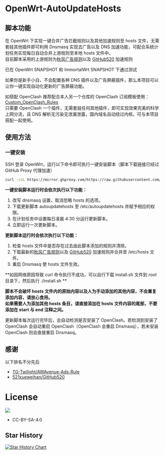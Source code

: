 # OpenWrt-AutoUpdateHosts  

## 脚本功能
在 OpenWrt 下实现一键合并广告拦截规则以及其他加速规则至 hosts 文件，无需套娃其他插件即可利用 Dnsmasq 实现去广告以及 DNS 加速功能，可配合系统计划任务实现每日自动合并上游规则至本地 hosts 文件中。  
目前脚本采用的上游规则为[秋风广告规则](https://github.com/TG-Twilight/AWAvenue-Ads-Rule)以及 [GitHub520](https://github.com/521xueweihan/GitHub520) 加速规则  

已在 OpenWrt SNAPSHOT 和 ImmortalWrt SNAPSHOT 下通过测试

如果你是新手小白，不会配置各种 DNS 插件以及广告屏蔽插件，那么本项目可以让你一键实现自动化更新的广告屏蔽功能。

如搭配 OpenClash 推荐配合本人另一个仓库的 OpenClash 订阅模板使用：[Custom_OpenClash_Rules](https://github.com/Aethersailor/Custom_OpenClash_Rules)  
只需要 OpenClash 一个插件，无需套娃任何其他插件，即可实现效果完美的科学上网分流，且 DNS 解析无污染无泄漏泄露，国内域名自动绕过内核，可与本项目搭配一起使用。  

## 使用方法  
### 一键安装  
SSH 登录 OpenWrt，运行以下命令即可执行一键安装脚本（脚本下载链接已经过 GitHub Proxy 代理加速）  
```bash
curl -sSL https://mirror.ghproxy.com/https://raw.githubusercontent.com/Aethersailor/OpenWrt-AutoUpdateHosts/main/install.sh | sh
```
**一键安装脚本运行时会依次执行以下功能：**  
1. 改写 dnsmasq 设置，取消忽略 hosts 的选项。  
2. 下载更新脚本 autoupdatehosts 至 /etc/autoupdatehosts 并赋予相应的权限。  
3. 在计划任务中设置每日凌晨 4:30 分运行更新脚本。  
4. 立即运行一次更新脚本。  

**更新脚本运行时会依次执行以下功能：**  
1. 检查 hosts 文件中是否存在过去由此脚本添加的规则并清除。  
2. 下载最新的[秋风广告规则](https://github.com/TG-Twilight/AWAvenue-Ads-Rule)以及 [GitHub520](https://github.com/521xueweihan/GitHub520) 加速规则并合并至 /etc/hosts 文件。
3. 重启 Dnsmasq 使 hosts 文件生效。  

**如因网络原因导致 curl 命令执行不成功，可以自行下载 install.sh 文件到 root 目录下，然后执行 ./install.sh **  

**脚本不会破坏 hosts 文件内的原始内容以及人为手动添加的其他内容，不会重复添加内容，请放心食用。**  
**如果需要人为添加其他 hosts 条目，请直接添加在 hosts 文件内容的尾部，不要添加在 start 与 end 注释之间。**  

更新脚本每次运行完毕后，会自动检测是否安装了 OpenClash。若检测到安装了 OpenClash 会自动重启 OpenClash（OpenClash 会重启 Dnsmasq），若未安装 OpenClash 则会直接重启 Dnsmasq。  

## 感谢  
以下排名不分先后  
- [TG-Twilight/AWAvenue-Ads-Rule](https://github.com/TG-Twilight/AWAvenue-Ads-Rule)  
- [521xueweihan/GitHub520](https://github.com/521xueweihan/GitHub520)  

# License  
[![](https://licensebuttons.net/l/by-sa/4.0/88x31.png)](https://creativecommons.org/licenses/by-sa/4.0/deed.zh)
* CC-BY-SA-4.0  

## Star History

<a href="https://star-history.com/#Aethersailor/OpenWrt-AutoUpdateHosts&Date">
 <picture>
   <source media="(prefers-color-scheme: dark)" srcset="https://api.star-history.com/svg?repos=Aethersailor/OpenWrt-AutoUpdateHosts&type=Date&theme=dark" />
   <source media="(prefers-color-scheme: light)" srcset="https://api.star-history.com/svg?repos=Aethersailor/OpenWrt-AutoUpdateHosts&type=Date" />
   <img alt="Star History Chart" src="https://api.star-history.com/svg?repos=Aethersailor/OpenWrt-AutoUpdateHosts&type=Date" />
 </picture>
</a>
